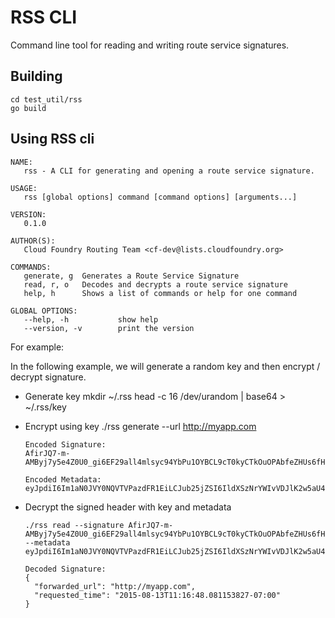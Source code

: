 # RSS CLI
Command line tool for reading and writing route service signatures.

## Building

    cd test_util/rss
    go build


## Using RSS cli

```
NAME:
   rss - A CLI for generating and opening a route service signature.

USAGE:
   rss [global options] command [command options] [arguments...]

VERSION:
   0.1.0

AUTHOR(S):
   Cloud Foundry Routing Team <cf-dev@lists.cloudfoundry.org>

COMMANDS:
   generate, g  Generates a Route Service Signature
   read, r, o   Decodes and decrypts a route service signature
   help, h      Shows a list of commands or help for one command

GLOBAL OPTIONS:
   --help, -h           show help
   --version, -v        print the version
```


For example:

In the following example, we will generate a random key and then encrypt / decrypt signature.

- Generate key
      mkdir ~/.rss
      head -c 16 /dev/urandom | base64 > ~/.rss/key

- Encrypt using key
      ./rss generate --url http://myapp.com

      Encoded Signature:
      AfirJQ7-m-AMByj7y5e4Z0U0_gi6EF29all4mlsyc94YbPu1OYBCL9cT0kyCTkOuOPAbfeZHUs6fHfgrPK54a6BmoKZOdSJO_YWU4F65ja2ZyXH36dlLAD3cHlh4KCyTdBwLQ88M8U39X2A=

      Encoded Metadata:
      eyJpdiI6Im1aN0JVY0NQVTVPazdFR1EiLCJub25jZSI6IldXSzNrYWIvVDJlK2w5aU4ifQ==

- Decrypt the signed header with key and metadata

      ./rss read --signature AfirJQ7-m-AMByj7y5e4Z0U0_gi6EF29all4mlsyc94YbPu1OYBCL9cT0kyCTkOuOPAbfeZHUs6fHfgrPK54a6BmoKZOdSJO_YWU4F65ja2ZyXH36dlLAD3cHlh4KCyTdBwLQ88M8U39X2A= --metadata eyJpdiI6Im1aN0JVY0NQVTVPazdFR1EiLCJub25jZSI6IldXSzNrYWIvVDJlK2w5aU4ifQ==

      Decoded Signature:
      {
        "forwarded_url": "http://myapp.com",
        "requested_time": "2015-08-13T11:16:48.081153827-07:00"
      }
